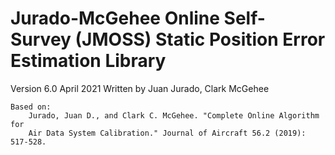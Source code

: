 # Jurado-McGehee Online Self-Survey (JMOSS) Static Position Error Estimation Library
Version 6.0
April 2021
Written by Juan Jurado, Clark McGehee

    Based on:
        Jurado, Juan D., and Clark C. McGehee. "Complete Online Algorithm for
        Air Data System Calibration." Journal of Aircraft 56.2 (2019): 517-528.
